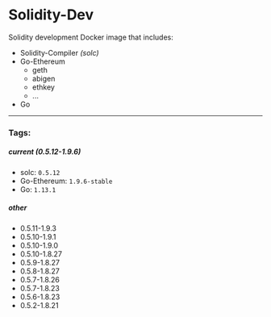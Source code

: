 # Solidity-Dev
Solidity development Docker image that includes:

 - Solidity-Compiler _(solc)_
 - Go-Ethereum
   - geth
   - abigen
   - ethkey
   - ...
 - Go

---

### Tags:

##### current _(0.5.12-1.9.6)_

 - solc: `0.5.12`
 - Go-Ethereum: `1.9.6-stable`
 - Go: `1.13.1`


##### other

 - 0.5.11-1.9.3
 - 0.5.10-1.9.1
 - 0.5.10-1.9.0
 - 0.5.10-1.8.27
 - 0.5.9-1.8.27
 - 0.5.8-1.8.27
 - 0.5.7-1.8.26
 - 0.5.7-1.8.23
 - 0.5.6-1.8.23
 - 0.5.2-1.8.21
